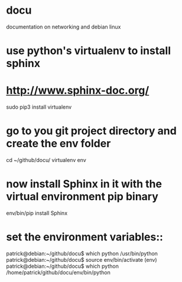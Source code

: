 # docu
documentation on networking and debian linux

# use python's virtualenv to install sphinx
# http://www.sphinx-doc.org/
sudo pip3 install virtualenv
# go to you git project directory and create the env folder
cd ~/github/docu/
virtualenv env
# now install Sphinx in it with the virtual environment pip binary
env/bin/pip install Sphinx
# set the environment variables::

patrick@debian:~/github/docu$ which python
/usr/bin/python
patrick@debian:~/github/docu$ source env/bin/activate
(env) patrick@debian:~/github/docu$ which python
/home/patrick/github/docu/env/bin/python

